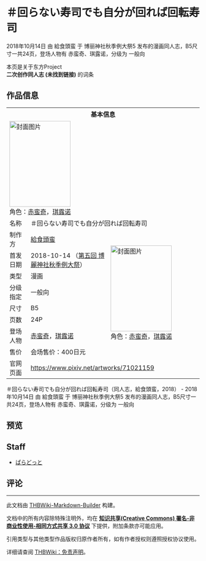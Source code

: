 # ＃回らない寿司でも自分が回れば回転寿司

<!-- source html: G:\repos\THBWiki-Markdown-Builder\THBWikiMarkdown\Temp\main\6\63\ns0%3A%EF%BC%83%E5%9B%9E%E3%82%89%E3%81%AA%E3%81%84%E5%AF%BF%E5%8F%B8%E3%81%A7%E3%82%82%E8%87%AA%E5%88%86%E3%81%8C%E5%9B%9E%E3%82%8C%E3%81%B0%E5%9B%9E%E8%BB%A2%E5%AF%BF%E5%8F%B8.html -->

2018年10月14日 由 給食頭蛮 于 博丽神社秋季例大祭5 发布的漫画同人志，B5尺寸一共24页，登场人物有 赤蛮奇、琪露诺，分级为 一般向

本页是关于东方Project  
 **二次创作同人志 (未找到链接)** 的词条
## 作品信息

<table><tbody><tr><th colspan="3">基本信息</th></tr><tr><td class="cover-artwork-mobile" colspan="2"><a href="./文件-＃回らない寿司でも自分が回れば回転寿司封面.jpg.md" class="image" title="封面图片"><img alt="封面图片" src="https://upload.thwiki.cc/thumb/7/77/%EF%BC%83%E5%9B%9E%E3%82%89%E3%81%AA%E3%81%84%E5%AF%BF%E5%8F%B8%E3%81%A7%E3%82%82%E8%87%AA%E5%88%86%E3%81%8C%E5%9B%9E%E3%82%8C%E3%81%B0%E5%9B%9E%E8%BB%A2%E5%AF%BF%E5%8F%B8%E5%B0%81%E9%9D%A2.jpg/159px-%EF%BC%83%E5%9B%9E%E3%82%89%E3%81%AA%E3%81%84%E5%AF%BF%E5%8F%B8%E3%81%A7%E3%82%82%E8%87%AA%E5%88%86%E3%81%8C%E5%9B%9E%E3%82%8C%E3%81%B0%E5%9B%9E%E8%BB%A2%E5%AF%BF%E5%8F%B8%E5%B0%81%E9%9D%A2.jpg" decoding="async" loading="lazy" width="159" height="224" srcset="https://upload.thwiki.cc/thumb/7/77/%EF%BC%83%E5%9B%9E%E3%82%89%E3%81%AA%E3%81%84%E5%AF%BF%E5%8F%B8%E3%81%A7%E3%82%82%E8%87%AA%E5%88%86%E3%81%8C%E5%9B%9E%E3%82%8C%E3%81%B0%E5%9B%9E%E8%BB%A2%E5%AF%BF%E5%8F%B8%E5%B0%81%E9%9D%A2.jpg/239px-%EF%BC%83%E5%9B%9E%E3%82%89%E3%81%AA%E3%81%84%E5%AF%BF%E5%8F%B8%E3%81%A7%E3%82%82%E8%87%AA%E5%88%86%E3%81%8C%E5%9B%9E%E3%82%8C%E3%81%B0%E5%9B%9E%E8%BB%A2%E5%AF%BF%E5%8F%B8%E5%B0%81%E9%9D%A2.jpg 1.5x, https://upload.thwiki.cc/thumb/7/77/%EF%BC%83%E5%9B%9E%E3%82%89%E3%81%AA%E3%81%84%E5%AF%BF%E5%8F%B8%E3%81%A7%E3%82%82%E8%87%AA%E5%88%86%E3%81%8C%E5%9B%9E%E3%82%8C%E3%81%B0%E5%9B%9E%E8%BB%A2%E5%AF%BF%E5%8F%B8%E5%B0%81%E9%9D%A2.jpg/319px-%EF%BC%83%E5%9B%9E%E3%82%89%E3%81%AA%E3%81%84%E5%AF%BF%E5%8F%B8%E3%81%A7%E3%82%82%E8%87%AA%E5%88%86%E3%81%8C%E5%9B%9E%E3%82%8C%E3%81%B0%E5%9B%9E%E8%BB%A2%E5%AF%BF%E5%8F%B8%E5%B0%81%E9%9D%A2.jpg 2x" data-file-width="712" data-file-height="1000"></a><div class="cover-char">角色：<a href="./赤蛮奇.md" title="赤蛮奇">赤蛮奇</a>，<a href="./琪露诺.md" title="琪露诺">琪露诺</a></div></td>
</tr><tr><td class="label">名称</td><td colspan="2"> ＃回らない寿司でも自分が回れば回転寿司 </td></tr><tr><td class="label">制作方</td><td><a href="./給食頭蛮.md" title="給食頭蛮">給食頭蛮</a></td><td class="cover-artwork" rowspan="8" style="min-width:224px;"><a href="./文件-＃回らない寿司でも自分が回れば回転寿司封面.jpg.md" class="image" title="封面图片"><img alt="封面图片" src="https://upload.thwiki.cc/thumb/7/77/%EF%BC%83%E5%9B%9E%E3%82%89%E3%81%AA%E3%81%84%E5%AF%BF%E5%8F%B8%E3%81%A7%E3%82%82%E8%87%AA%E5%88%86%E3%81%8C%E5%9B%9E%E3%82%8C%E3%81%B0%E5%9B%9E%E8%BB%A2%E5%AF%BF%E5%8F%B8%E5%B0%81%E9%9D%A2.jpg/159px-%EF%BC%83%E5%9B%9E%E3%82%89%E3%81%AA%E3%81%84%E5%AF%BF%E5%8F%B8%E3%81%A7%E3%82%82%E8%87%AA%E5%88%86%E3%81%8C%E5%9B%9E%E3%82%8C%E3%81%B0%E5%9B%9E%E8%BB%A2%E5%AF%BF%E5%8F%B8%E5%B0%81%E9%9D%A2.jpg" decoding="async" loading="lazy" width="159" height="224" srcset="https://upload.thwiki.cc/thumb/7/77/%EF%BC%83%E5%9B%9E%E3%82%89%E3%81%AA%E3%81%84%E5%AF%BF%E5%8F%B8%E3%81%A7%E3%82%82%E8%87%AA%E5%88%86%E3%81%8C%E5%9B%9E%E3%82%8C%E3%81%B0%E5%9B%9E%E8%BB%A2%E5%AF%BF%E5%8F%B8%E5%B0%81%E9%9D%A2.jpg/239px-%EF%BC%83%E5%9B%9E%E3%82%89%E3%81%AA%E3%81%84%E5%AF%BF%E5%8F%B8%E3%81%A7%E3%82%82%E8%87%AA%E5%88%86%E3%81%8C%E5%9B%9E%E3%82%8C%E3%81%B0%E5%9B%9E%E8%BB%A2%E5%AF%BF%E5%8F%B8%E5%B0%81%E9%9D%A2.jpg 1.5x, https://upload.thwiki.cc/thumb/7/77/%EF%BC%83%E5%9B%9E%E3%82%89%E3%81%AA%E3%81%84%E5%AF%BF%E5%8F%B8%E3%81%A7%E3%82%82%E8%87%AA%E5%88%86%E3%81%8C%E5%9B%9E%E3%82%8C%E3%81%B0%E5%9B%9E%E8%BB%A2%E5%AF%BF%E5%8F%B8%E5%B0%81%E9%9D%A2.jpg/319px-%EF%BC%83%E5%9B%9E%E3%82%89%E3%81%AA%E3%81%84%E5%AF%BF%E5%8F%B8%E3%81%A7%E3%82%82%E8%87%AA%E5%88%86%E3%81%8C%E5%9B%9E%E3%82%8C%E3%81%B0%E5%9B%9E%E8%BB%A2%E5%AF%BF%E5%8F%B8%E5%B0%81%E9%9D%A2.jpg 2x" data-file-width="712" data-file-height="1000"></a><div class="cover-char">角色：<a href="./赤蛮奇.md" title="赤蛮奇">赤蛮奇</a>，<a href="./琪露诺.md" title="琪露诺">琪露诺</a></div></td>
</tr><tr><td class="label">首发日期</td><td>2018-10-14&#160;（<a href="/展会作品列表?e=%E5%8D%9A%E4%B8%BD%E7%A5%9E%E7%A4%BE%E7%A7%8B%E5%AD%A3%E4%BE%8B%E5%A4%A7%E7%A5%AD%235">第五回 博麗神社秋季例大祭</a>）</td></tr><tr><td class="label">类型</td><td>漫画</td></tr><tr><td class="label">分级指定</td><td>一般向</td></tr><tr><td class="label">尺寸</td><td>B5</td></tr><tr><td class="label">页数</td><td>24P</td></tr><tr><td class="label">登场人物</td><td><a href="./赤蛮奇.md" title="赤蛮奇">赤蛮奇</a>，<a href="./琪露诺.md" title="琪露诺">琪露诺</a></td></tr><tr><td class="label">售价</td><td>会场售价：400日元</td></tr>
<tr><td class="label">官网页面</td><td colspan="2"><a rel="nofollow" class="external free" href="https://www.pixiv.net/artworks/71021159">https://www.pixiv.net/artworks/71021159</a></td></tr></tbody></table>

＃回らない寿司でも自分が回れば回転寿司（同人志，給食頭蛮，2018） - 2018年10月14日 由 給食頭蛮 于 博丽神社秋季例大祭5 发布的漫画同人志，B5尺寸一共24页，登场人物有 赤蛮奇、琪露诺，分级为 一般向
## 预览
## Staff
- [ぱらどっと](./ぱらどっと.md)

## 评论




---

此文档由 [THBWiki-Markdown-Builder](https://github.com/Delsin-Yu/THBWiki-Markdown-Builder) 构建。

文档中的所有内容除特殊注明外，均在 [**知识共享(Creative Commons) 署名-非商业性使用-相同方式共享 3.0 协议**](https://creativecommons.org/licenses/by-sa/3.0/deed.zh-hans) 下提供，附加条款亦可能应用。

引用类型与其他类型作品版权归原作者所有，如有作者授权则遵照授权协议使用。

详细请查阅 [THBWiki：免责声明](https://thbwiki.cc/THBWiki:%E5%85%8D%E8%B4%A3%E5%A3%B0%E6%98%8E)。

